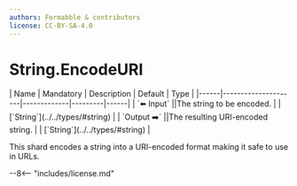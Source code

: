 ```yaml
---
authors: Formabble & contributors
license: CC-BY-SA-4.0
---
```



# String.EncodeURI

<div class="sh-parameters" markdown="1">
| Name | Mandatory | Description | Default | Type |
|------|---------------------|-------------|---------|------|
| `⬅️ Input` ||The string to be encoded. | | [`String`](../../types/#string) |
| `Output ➡️` ||The resulting URI-encoded string. | | [`String`](../../types/#string) |

</div>

This shard encodes a string into a URI-encoded format making it safe to use in URLs.

--8<-- "includes/license.md"

